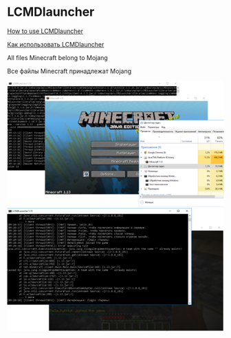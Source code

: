 LCMDlauncher
========================

[How to use LCMDlauncher](https://github.com/lelik01/LCMDlauncher/wiki/How-to-run-Minecraft-with-LCMDlauncher)

[Как использовать LCMDlauncher](https://github.com/lelik01/LCMDlauncher/wiki/%D0%9A%D0%B0%D0%BA-%D0%B7%D0%B0%D0%BF%D1%83%D1%81%D1%82%D0%B8%D1%82%D1%8C-Minecraft-%D1%81-%D0%BF%D0%BE%D0%BC%D0%BE%D1%89%D1%8C%D1%8E-LCMDlauncher)

All files Minecraft belong to Mojang

Все файлы Minecraft принадлежат Mojang

![Screenshot](screenshot.PNG)
![Screenshot](screenshot2.PNG)
